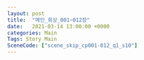 ```yaml
---
layout: post
title:  "메인_회상_001~012장"
date:   2021-03-14 13:00:00 +0000
categories: Main
Tags: Story Main
SceneCode: ["scene_skip_cp001-012_q1_s10"]
---
```

